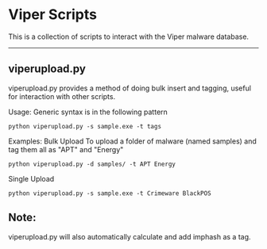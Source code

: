 Viper Scripts
===================


This is a collection of scripts to interact with the Viper malware database.  

----------


viperupload.py
-------------
viperupload.py provides a method of doing bulk insert and tagging, useful for interaction with other scripts.

Usage:
Generic syntax is in the following pattern
```
python viperupload.py -s sample.exe -t tags
```

Examples:
Bulk Upload
To upload a folder of malware (named samples) and tag them all as "APT" and "Energy"
```
python viperupload.py -d samples/ -t APT Energy
```
Single Upload
```
python viperupload.py -s sample.exe -t Crimeware BlackPOS
```

Note:
----
viperupload.py will also automatically calculate and add imphash as a tag.
